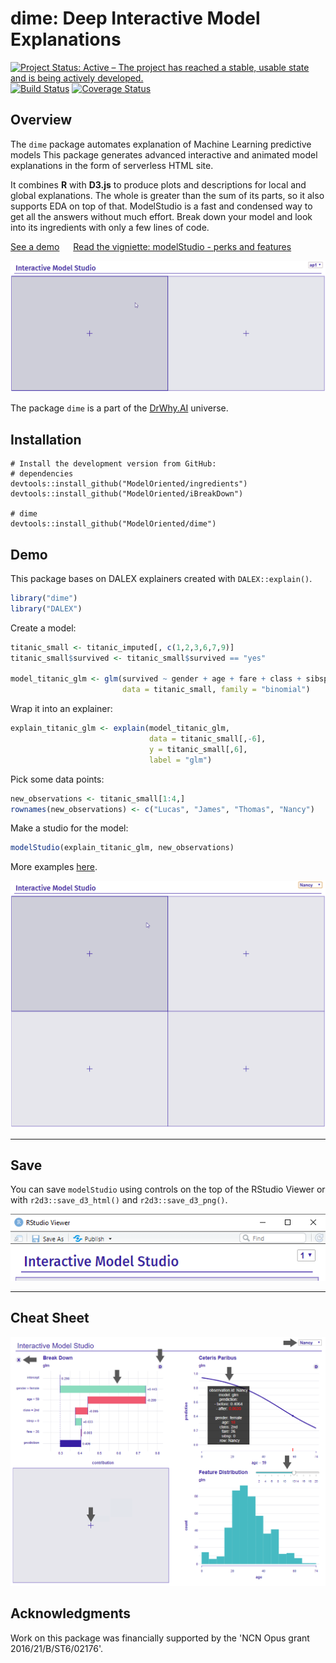 # dime: Deep Interactive Model Explanations

[![Project Status: Active – The project has reached a stable, usable state and is being actively developed.](https://www.repostatus.org/badges/latest/active.svg)](https://www.repostatus.org/#active)
[![Build Status](https://travis-ci.org/ModelOriented/dime.svg?branch=master)](https://travis-ci.org/ModelOriented/dime)
[![Coverage Status](https://codecov.io/gh/ModelOriented/dime/branch/master/graph/badge.svg)](https://codecov.io/github/ModelOriented/dime?branch=master)

## Overview

The `dime` package automates explanation of Machine Learning predictive models This package generates advanced interactive and animated model explanations in the form
of serverless HTML site.

It combines **R** with **D3.js** to produce plots and descriptions
for local and global explanations. The whole is greater than the sum of its parts,
so it also supports EDA on top of that. ModelStudio is a fast and condensed way to get
all the answers without much effort. Break down your model and look into its ingredients
with only a few lines of code.

[See a demo](https://modeloriented.github.io/dime/demo.html) &emsp; [Read the vigniette: modelStudio - perks and features](https://modeloriented.github.io/dime/articles/vignette_modelStudio.html)  

![](images/gif3.gif)

The package `dime` is a part of the [DrWhy.AI](http://drwhy.ai) universe.

## Installation

```{r}
# Install the development version from GitHub:
# dependencies
devtools::install_github("ModelOriented/ingredients")
devtools::install_github("ModelOriented/iBreakDown")

# dime
devtools::install_github("ModelOriented/dime")
```

## Demo

This package bases on DALEX explainers created with `DALEX::explain()`.

```r
library("dime")
library("DALEX")
```

Create a model:

```r
titanic_small <- titanic_imputed[, c(1,2,3,6,7,9)]
titanic_small$survived <- titanic_small$survived == "yes"

model_titanic_glm <- glm(survived ~ gender + age + fare + class + sibsp,
                         data = titanic_small, family = "binomial")
```

Wrap it into an explainer:

```r
explain_titanic_glm <- explain(model_titanic_glm,
                               data = titanic_small[,-6],
                               y = titanic_small[,6],
                               label = "glm")
```

Pick some data points:

```r
new_observations <- titanic_small[1:4,]
rownames(new_observations) <- c("Lucas", "James", "Thomas", "Nancy")
```

Make a studio for the model:

```r
modelStudio(explain_titanic_glm, new_observations)
```

More examples [here](https://modeloriented.github.io/dime/articles/vignette_modelStudio.html).

![](images/gif4.gif)

------------------------------------------------------

## Save

You can save `modelStudio` using controls on the top of the RStudio Viewer
or with `r2d3::save_d3_html()` and `r2d3::save_d3_png()`.

![Save](images/controls.png)

------------------------------------------------------

## Cheat Sheet

![CheatSheet](images/basicCheatSheet.bmp)



## Acknowledgments

Work on this package was financially supported by the 'NCN Opus grant 2016/21/B/ST6/02176'.
